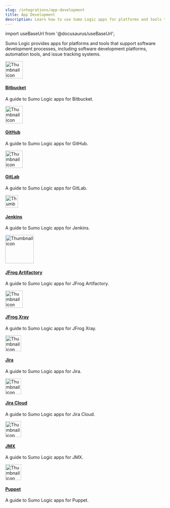```yaml
---
slug: /integrations/app-development
title: App Development
description: Learn how to use Sumo Logic apps for platforms and tools that support software development processes.
---
```


import useBaseUrl from '@docusaurus/useBaseUrl';

Sumo Logic provides apps for platforms and tools that support software development processes, including software development platforms, automation tools, and issue tracking systems.

<div className="box-wrapper" >
<div className="box smallbox card">
  <div className="container">
  <a href={useBaseUrl('docs/integrations/app-development/bitbucket')}><img src={useBaseUrl('img/integrations/app-development/bitbucket.png')} alt="Thumbnail icon" width="55"/><h4>Bitbucket</h4></a>
  <p>A guide to Sumo Logic apps for Bitbucket.</p>
  </div>
</div>
<div className="box smallbox card">
  <div className="container">
  <a href={useBaseUrl('docs/integrations/app-development/github')}><img src={useBaseUrl('img/integrations/app-development/GitHub.png')} alt="Thumbnail icon" width="55"/><h4>GitHub</h4></a>
  <p>A guide to Sumo Logic apps for GitHub.</p>
  </div>
</div>
  <div className="box smallbox card">
    <div className="container">
    <a href={useBaseUrl('docs/integrations/app-development/gitlab')}><img src={useBaseUrl('img/integrations/app-development/gitlab.png')} alt="Thumbnail icon" width="55"/><h4>GitLab</h4></a>
    <p>A guide to Sumo Logic apps for GitLab.</p>
    </div>
    </div>
    <div className="box smallbox card">
      <div className="container">
      <a href={useBaseUrl('docs/integrations/app-development/jenkins')}><img src={useBaseUrl('img/integrations/app-development/jenkins.png')} alt="Thumbnail icon" width="40"/><h4>Jenkins</h4></a>
      <p>A guide to Sumo Logic apps for Jenkins.</p>
      </div>
    </div>
    <div className="box smallbox card">
      <div className="container">
      <a href={useBaseUrl('docs/integrations/app-development/jfrog-artifactory')}><img src={useBaseUrl('img/integrations/app-development/jfrog-Artifactory.png')} alt="Thumbnail icon" width="90"/><h4>JFrog Artifactory</h4></a>
      <p>A guide to Sumo Logic apps for JFrog Artifactory.</p>
      </div>
    </div>
    <div className="box smallbox card">
      <div className="container">
      <a href={useBaseUrl('docs/integrations/app-development/jfrog-xray')}><img src={useBaseUrl('img/integrations/app-development/jfrog-xray.png')} alt="Thumbnail icon" width="55"/><h4>JFrog Xray</h4></a>
      <p>A guide to Sumo Logic apps for JFrog Xray.</p>
      </div>
    </div>
    <div className="box smallbox card">
      <div className="container">
      <img src={useBaseUrl('img/integrations/app-development/jira.png')} alt="Thumbnail icon" width="50"/>
      <a href={useBaseUrl('docs/integrations/app-development/jira')}><h4>Jira</h4></a>
      <p>A guide to Sumo Logic apps for Jira.</p>
      </div>
    </div>
    <div className="box smallbox card">
      <div className="container">
      <a href={useBaseUrl('docs/integrations/app-development/jira-cloud')}><img src={useBaseUrl('img/integrations/app-development/jira.png')} alt="Thumbnail icon" width="50"/><h4>Jira Cloud</h4></a>
      <p>A guide to Sumo Logic apps for Jira Cloud.</p>
      </div>
    </div>
    <div className="box smallbox card">
      <div className="container">
      <a href={useBaseUrl('docs/integrations/app-development/jmx')}><img src={useBaseUrl('img/integrations/app-development/jmx.png')} alt="Thumbnail icon" width="50"/><h4>JMX</h4></a>
      <p>A guide to Sumo Logic apps for JMX.</p>
      </div>
    </div>
    <div className="box smallbox card">
      <div className="container">
      <a href={useBaseUrl('docs/integrations/app-development/puppet')}><img src={useBaseUrl('img/integrations/app-development/puppet.png')} alt="Thumbnail icon" width="50"/><h4>Puppet</h4></a>
      <p>A guide to Sumo Logic apps for Puppet.</p>
      </div>
    </div>
  </div>
